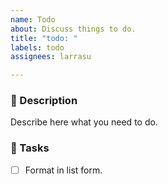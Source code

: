 ```yaml
---
name: Todo
about: Discuss things to do.
title: "todo: "
labels: todo
assignees: larrasu

---
```


### 📝 Description
Describe here what you need to do.

### 📌 Tasks
- [ ] Format in list form.
